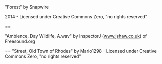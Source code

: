 "Forest" by Snapwire

2014 - Licensed under Creative Commons Zero, "no rights reserved"

==

"Ambience, Day Wildlife, A.wav" by InspectorJ (www.jshaw.co.uk) of Freesound.org

== 
"Street, Old Town of Rhodes" by Mario1298 - Licensed under Creative Commons Zero, "no rights reserved"
